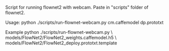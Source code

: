 Script for running flownet2 with webcam. Paste in "scripts" folder of flownet2.

Usage:
python ./scripts/run-flownet-webcam.py cm.caffemodel dp.prototxt

Example
python ./scripts/run-flownet-webcam.py \ 
	models/FlowNet2/FlowNet2_weights.caffemodel.h5 \ 
	models/FlowNet2/FlowNet2_deploy.prototxt.template
